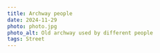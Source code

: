 ```yaml
---
title: Archway people
date: 2024-11-29
photo: photo.jpg
photo_alt: Old archway used by different people
tags: Street
---
```

